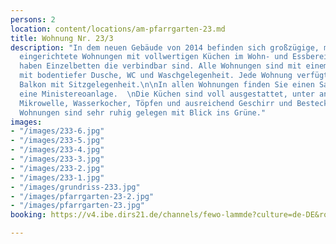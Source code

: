 ```yaml
---
persons: 2
location: content/locations/am-pfarrgarten-23.md
title: Wohnung Nr. 23/3
description: "In dem neuen Gebäude von 2014 befinden sich großzügige, modern und zeitlos
  eingerichtete Wohnungen mit vollwertigen Küchen im Wohn- und Essbereich. Die Schlafzimmern
  haben Einzelbetten die verbindbar sind. Alle Wohnungen sind mit einem Bad ausgestattet
  mit bodentiefer Dusche, WC und Waschgelegenheit. Jede Wohnung verfügt über eigenen
  Balkon mit Sitzgelegenheit.\n\nIn allen Wohnungen finden Sie einen Sat-Flat TV und
  eine Ministereoanlage.  \nDie Küchen sind voll ausgestattet, unter anderem mit Kaffeemaschine,
  Mikrowelle, Wasserkocher, Töpfen und ausreichend Geschirr und Besteck.  \n  \nDie
  Wohnungen sind sehr ruhig gelegen mit Blick ins Grüne."
images:
- "/images/233-6.jpg"
- "/images/233-5.jpg"
- "/images/233-4.jpg"
- "/images/233-3.jpg"
- "/images/233-2.jpg"
- "/images/233-1.jpg"
- "/images/grundriss-233.jpg"
- "/images/pfarrgarten-23-2.jpg"
- "/images/pfarrgarten-23.jpg"
booking: https://v4.ibe.dirs21.de/channels/fewo-lammde?culture=de-DE&room_id=104928&los=3

---
```

